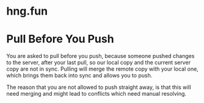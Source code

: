 # hng.fun
# Pull Before You Push
You are asked to pull before you push, because someone pushed changes to the 
server, after your last pull, so our local copy and the current server copy 
are not in sync. Pulling will merge the remote copy with your local one, 
which brings them back into sync and allows you to push.

The reason that you are not allowed to push straight away, is that this will 
need merging and might lead to conflicts which need manual resolving. 



